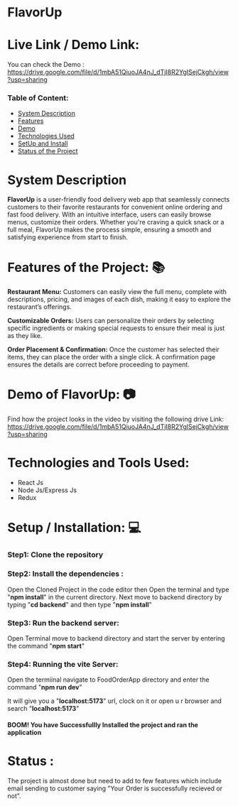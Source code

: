 # FlavorUp

# Live Link / Demo Link: 
You can check the Demo : https://drive.google.com/file/d/1mbA51QiuoJA4nJ_dTjI8R2YgISejCkgh/view?usp=sharing 

### Table of Content:
* [System Description](#section-1)
* [Features](#section-2)
* [Demo](#section-3)
* [Technologies Used](#section-4)
* [SetUp and Install](#section-5)
* [Status of the Project](#section-6)

# <a name="section-1"></a> System Description

**FlavorUp** is a user-friendly food delivery web app that seamlessly connects customers to their favorite restaurants for convenient online ordering and fast food delivery. With an intuitive interface, users can easily browse menus, customize their orders. Whether you're craving a quick snack or a full meal, FlavorUp makes the process simple, ensuring a smooth and satisfying experience from start to finish.

# <a name="section-2"></a> Features of the Project: 📚

**Restaurant Menu:** Customers can easily view the full menu, complete with descriptions, pricing, and images of each dish, making it easy to explore the restaurant’s offerings.

**Customizable Orders:** Users can personalize their orders by selecting specific ingredients or making special requests to ensure their meal is just as they like.

**Order Placement & Confirmation:** Once the customer has selected their items, they can place the order with a single click. A confirmation page ensures the details are correct before proceeding to payment.

# <a name="section-3"></a> Demo of FlavorUp: 📷
Find how the project looks in the video by visiting the following drive Link:
https://drive.google.com/file/d/1mbA51QiuoJA4nJ_dTjI8R2YgISejCkgh/view?usp=sharing 

# <a name="section-4"></a> Technologies and Tools Used: 
- React Js
- Node Js/Express Js
- Redux

# <a name="section-5"></a> Setup / Installation: 💻

### Step1: Clone the repository
  
### Step2: Install the dependencies :
  Open the Cloned Project in the code editor then Open the terminal and type "**npm install**" in the current directory.
  Next move to backend directory by typing "**cd backend**" and then type "**npm install**" 
  
### Step3: Run the backend server:
  Open Terminal move to backend directory and start the server by entering the command "**npm start**"
  
### Step4: Running the vite Server:
  Open the termiinal navigate to FoodOrderApp directory and enter the command "**npm run dev**"
  
  It will give you a "**localhost:5173**" url, clock on it or open u r browser and search "**localhost:5173**"
  
#### BOOM! You have Successfullly Installed the project and ran the application

# <a name="section-6"></a> Status :
The project is almost done but need to add to few features which include email sending to customer saying "Your Order is successfully recieved or not". 
  
  
  
  






